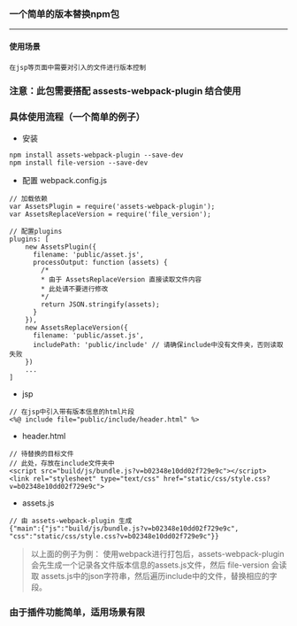 ﻿### 一个简单的版本替换npm包
---
#### 使用场景
```
在jsp等页面中需要对引入的文件进行版本控制
```

### 注意：此包需要搭配 assests-webpack-plugin 结合使用

### 具体使用流程（一个简单的例子）
- 安装
```
npm install assets-webpack-plugin --save-dev
npm install file-version --save-dev
```

- 配置 webpack.config.js
```
// 加载依赖
var AssetsPlugin = require('assets-webpack-plugin');
var AssetsReplaceVersion = require('file_version');
```
```
// 配置plugins
plugins: [
    new AssetsPlugin({
      filename: 'public/asset.js',
      processOutput: function (assets) { 
        /* 
        * 由于 AssetsReplaceVersion 直接读取文件内容
        * 此处请不要进行修改
        */
        return JSON.stringify(assets);
      }
    }),
    new AssetsReplaceVersion({
      filename: 'public/asset.js',
      includePath: 'public/include' // 请确保include中没有文件夹，否则读取失败
    })
    ...
]
```
- jsp
```
// 在jsp中引入带有版本信息的html片段
<%@ include file="public/include/header.html" %>
```
- header.html
```
// 待替换的目标文件
// 此处，存放在include文件夹中
<script src="build/js/bundle.js?v=b02348e10dd02f729e9c"></script>
<link rel="stylesheet" type="text/css" href="static/css/style.css?v=b02348e10dd02f729e9c">
```
- assets.js
```
// 由 assets-webpack-plugin 生成
{"main":{"js":"build/js/bundle.js?v=b02348e10dd02f729e9c", "css":"static/css/style.css?v=b02348e10dd02f729e9c"}}
```

> 以上面的例子为例： 使用webpack进行打包后，assets-webpack-plugin会先生成一个记录各文件版本信息的assets.js文件，然后 file-version 会读取 assets.js中的json字符串，然后遍历include中的文件，替换相应的字段。

### 由于插件功能简单，适用场景有限

